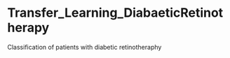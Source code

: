 # Transfer_Learning_DiabaeticRetinotherapy
Classification of patients with diabetic retinotheraphy 
